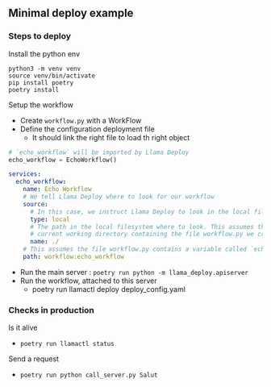 ## Minimal deploy example 

### Steps to deploy

Install the python env
```shell
python3 -m venv venv
source venv/bin/activate
pip install poetry
poetry install
```

Setup the workflow
- Create `workflow.py` with a WorkFlow 
- Define the configuration deployment file
  - It should link the right file to load th right object

```python
# `echo_workflow` will be imported by Llama Deploy
echo_workflow = EchoWorkflow()
```

```yaml
services:
  echo_workflow:
    name: Echo Workflow
    # We tell Llama Deploy where to look for our workflow
    source:
      # In this case, we instruct Llama Deploy to look in the local filesystem
      type: local
      # The path in the local filesystem where to look. This assumes there's an src folder in the
      # current working directory containing the file workflow.py we created previously
      name: ./
    # This assumes the file workflow.py contains a variable called `echo_workflow` containing our workflow instance
    path: workflow:echo_workflow
```

- Run the main server : `poetry run python -m llama_deploy.apiserver`
- Run the workflow, attached to this server
  - poetry run llamactl deploy deploy_config.yaml

### Checks in production

Is it alive 
- `poetry run llamactl status`

Send a request
- `poetry run python call_server.py Salut`



